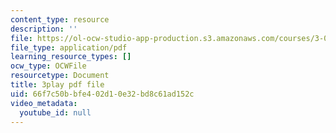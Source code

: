 ```yaml
---
content_type: resource
description: ''
file: https://ol-ocw-studio-app-production.s3.amazonaws.com/courses/3-091-introduction-to-solid-state-chemistry-fall-2018/66f7c50bbfe402d10e32bd8c61ad152c_SDrn8A4IzrA.pdf
file_type: application/pdf
learning_resource_types: []
ocw_type: OCWFile
resourcetype: Document
title: 3play pdf file
uid: 66f7c50b-bfe4-02d1-0e32-bd8c61ad152c
video_metadata:
  youtube_id: null
---
```

